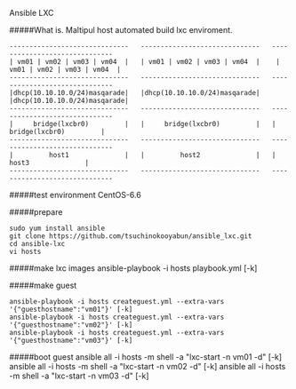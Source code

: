 
Ansible LXC

#####What is.
Maltipul host automated build lxc enviroment.

	------------------------------   ------------------------------   ------------------------------
	| vm01 | vm02 | vm03 | vm04  |   | vm01 | vm02 | vm03 | vm04  |    | vm01 | vm02 | vm03 | vm04  |
	------------------------------   ------------------------------   ------------------------------
	|dhcp(10.10.10.0/24)masqarade|   |dhcp(10.10.10.0/24)masqarade|   |dhcp(10.10.10.0/24)masqarade|
	------------------------------   ------------------------------   ------------------------------
	|     bridge(lxcbr0)         |   |     bridge(lxcbr0)         |   |     bridge(lxcbr0)         |
	------------------------------   ------------------------------   ------------------------------
	|         host1              |   |         host2              |   |         host3              |
	------------------------------   ------------------------------   ------------------------------


#####test environment
CentOS-6.6

#####prepare

	sudo yum install ansible
	git clone https://github.com/tsuchinokooyabun/ansible_lxc.git
	cd ansible-lxc
	vi hosts

#####make lxc images
	ansible-playbook -i hosts playbook.yml [-k]

#####make guest

	ansible-playbook -i hosts createguest.yml --extra-vars '{"guesthostname":"vm01"}' [-k]
	ansible-playbook -i hosts createguest.yml --extra-vars '{"guesthostname":"vm02"}' [-k]
	ansible-playbook -i hosts createguest.yml --extra-vars '{"guesthostname":"vm03"}' [-k]

#####boot guest
	ansible all -i hosts -m shell -a "lxc-start -n vm01 -d" [-k]
	ansible all -i hosts -m shell -a "lxc-start -n vm02 -d" [-k]
	ansible all -i hosts -m shell -a "lxc-start -n vm03 -d" [-k]
